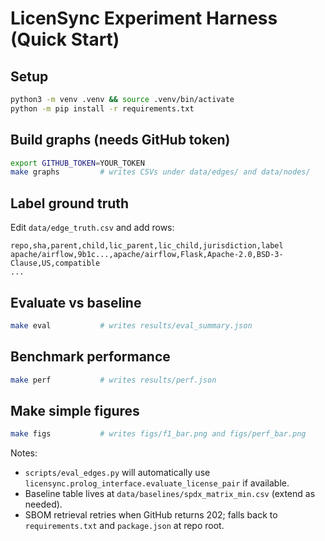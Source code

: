 # LicenSync Experiment Harness (Quick Start)

## Setup
```bash
python3 -m venv .venv && source .venv/bin/activate
python -m pip install -r requirements.txt
```

## Build graphs (needs GitHub token)
```bash
export GITHUB_TOKEN=YOUR_TOKEN
make graphs         # writes CSVs under data/edges/ and data/nodes/
```

## Label ground truth
Edit `data/edge_truth.csv` and add rows:
```
repo,sha,parent,child,lic_parent,lic_child,jurisdiction,label
apache/airflow,9b1c...,apache/airflow,Flask,Apache-2.0,BSD-3-Clause,US,compatible
...
```

## Evaluate vs baseline
```bash
make eval           # writes results/eval_summary.json
```

## Benchmark performance
```bash
make perf           # writes results/perf.json
```

## Make simple figures
```bash
make figs           # writes figs/f1_bar.png and figs/perf_bar.png
```

Notes:
- `scripts/eval_edges.py` will automatically use `licensync.prolog_interface.evaluate_license_pair` if available.
- Baseline table lives at `data/baselines/spdx_matrix_min.csv` (extend as needed).
- SBOM retrieval retries when GitHub returns 202; falls back to `requirements.txt` and `package.json` at repo root.
```